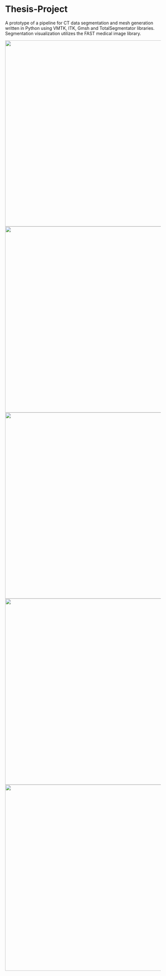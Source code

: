 # Thesis-Project

A prototype of a pipeline for CT data segmentation and mesh generation written in Python using VMTK, ITK, Gmsh and TotalSegmentator libraries. Segmentation visualization utilizes the FAST medical image library.

<img src="https://github.com/abstrackt/Thesis-Project/assets/46231460/05782415-0200-42ff-b85e-a291bbee1ab4" width=600>
<img src="https://github.com/abstrackt/Thesis-Project/assets/46231460/68084f6d-a7b3-451d-b5ad-291a92e4b423" width=600>
<img src="https://github.com/abstrackt/Thesis-Project/assets/46231460/4f6f05f9-74a6-4597-9e1e-1f527f5d2963" width=600>
<img src="https://github.com/abstrackt/Thesis-Project/assets/46231460/f09dd009-a1d7-4121-a150-2800827bae47" width=600>
<img src="https://github.com/abstrackt/Thesis-Project/assets/46231460/fe8e1570-2133-4c69-9edf-be4716632e78" width=600>
